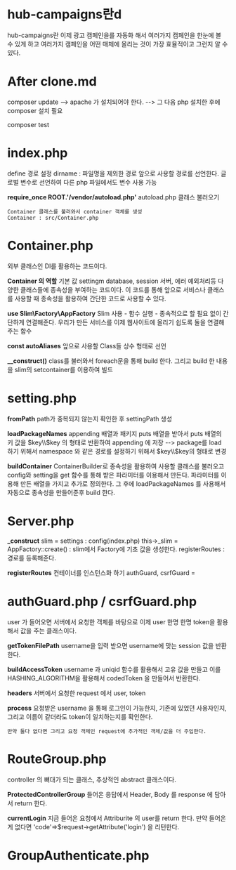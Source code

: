 # hub-campaigns란d
hub-campaigns란 이제 광고 캠페인을를 자동화 해서 여러가지 캠페인을 한눈에 볼 수 있게 하고
여러가지 캠페인을 어떤 매체에 올리는 것이 가장 효율적이고 그런지 알 수 있다. 


# After clone.md

composer update --> apache 가 설치되어야 한다. --> 그 다음 php 설치한 후에 composer 설치 필요

composer test 

# index.php

define 경로 설정
dirname : 파일명을 제외한 경로
앞으로 사용할 경로를 선언한다. 글로벌 변수로 선언하여 다른 php 파일에서도 변수 사용 가능

**require_once __ROOT__.'/vendor/autoload.php'**
    autoload.php 클래스 불러오기 

    Container 클래스를 불러와서 container 객체를 생성 
    Container : src/Container.php

# Container.php

외부 클래스인 DI를 활용하는 코드이다. 

**Container 의 역할** 
    기본 값 settingm database, session 서버, 에러 예외처리등 다양한 클래스들에 종속성을 부여하는 코드이다. 이 코드를 통해 앞으로 서비스나 클래스를 사용할 때 종속성을 활용하여 간단한 코드로 사용할 수 있다. 

**use Slim\Factory\AppFactory** 
    Slim 사용 - 함수 실행 - 종속적으로 할 필요 없이 간단하게 연결해준다. 우리가 만든 서비스를 이제 웹사이트에 올리기 쉽도록 둘을 연결해주는 함수 

**const autoAliases** 
    앞으로 사용할 Class들 상수 형태로 선언

**__construct()** 
    class를 불러와서 foreach문을 통해 build 한다.
    그리고 build 한 내용을 slim의 setcontainer를 이용하여 빌드
 
# setting.php

**fromPath** 
    path가 중복되지 않는지 확인한 후 settingPath 생성

**loadPackageNames** 
    appending 배열과 패키지 puts 배열을 받아서 puts 배열의 키 값을 $key\\$key 의 형태로 반환하여 appending 에 저장 --> package를 load 하기 위해서 namespace 와 같은 경로를 설정하기 위해서 $key\\$key의 형태로 변경

**buildContainer** 
    ContainerBuilder로 종속성을 활용하여 사용할 클래스를 불러오고 config와 setting을 get 함수를 통해 받은 파라미터를 이용해서 만든다. 파라미터를 이용해 만든 배열을 가지고 추가로 정의한다. 그 후에 loadPackageNames 를 사용해서 자동으로 종속성을 만들어준후 build 한다. 

# Server.php

**_construct** 
    slim = settings : config(index.php)
    this->_slim = AppFactory::create() : slim에서 Factory에 기초 값을 생성한다. 
    registerRoutes : 경로를 등록해준다.
		
**registerRoutes**
    컨테이너를 인스턴스화 하기
    authGuard, csrfGuard = 

# authGuard.php / csrfGuard.php

user 가 들어오면 서버에서 요청한 객체를 바탕으로 이제 user 한명 한명 token을 활용해서 값을 주는 클래스이다. 

**getTokenFilePath**
    username을 입력 받으면 username에 맞는 session 값을 반환한다. 

**buildAccessToken**
    username 과 uniqid 함수를 활용해서 고유 값을 만들고 이를 HASHING_ALGORITHM을 활용해서 codedToken 을 만들어서 반환한다.

**headers**
    서버에서 요청한 request 에서 user, token 

**process**
    요청받은 username 을 통해 로그인이 가능한지, 기존에 있었던 사용자인지, 그리고 이름이 같더라도 token이 일치하는지를 확인한다.

    만약 둘다 없다면 그리고 요청 객체인 request에 추가적인 객체/값을 더 주입한다.   


# RouteGroup.php

controller 의 뼈대가 되는 클래스, 추상적인 abstract 클래스이다. 

**ProtectedControllerGroup**
    들어온 응답에서 Header, Body 를 response 에 담아서 return 한다.

**currentLogin**
    지금 들어온 요청에서 Attriburite 의 user를 return 한다. 만약 들어온게 없다면 'code'=>$request->getAttribute('login') 을 리턴한다. 

# GroupAuthenticate.php
    